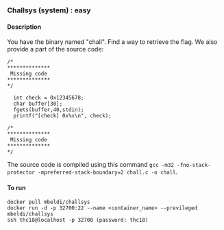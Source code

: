 ### Challsys (system) : easy

#### Description

You have the binary named "chall". Find a way to retrieve the flag.
We also provide a part of the source code:

```
/*
**************
 Missing code
**************
*/

  int check = 0x12345678;
  char buffer[30];
  fgets(buffer,40,stdin);
  printf("[check] 0x%x\n", check);

/*
**************
 Missing code
**************
*/
```

The source code is compiled using this command `gcc -m32 -fno-stack-protector -mpreferred-stack-boundary=2 chall.c -o chall`.

#### To run

```
docker pull mbeldi/challsys
docker run -d -p 32700:22 --name <container_name> --previleged mbeldi/challsys
ssh thc18@localhost -p 32700 (password: thc18)
```
